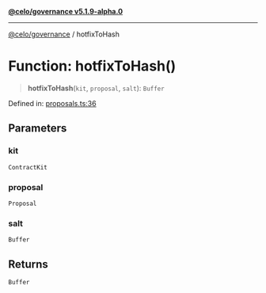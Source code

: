 [**@celo/governance v5.1.9-alpha.0**](../README.md)

***

[@celo/governance](../README.md) / hotfixToHash

# Function: hotfixToHash()

> **hotfixToHash**(`kit`, `proposal`, `salt`): `Buffer`

Defined in: [proposals.ts:36](https://github.com/celo-org/developer-tooling/blob/master/packages/sdk/governance/src/proposals.ts#L36)

## Parameters

### kit

`ContractKit`

### proposal

`Proposal`

### salt

`Buffer`

## Returns

`Buffer`
